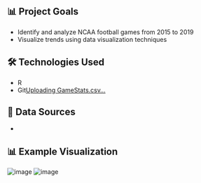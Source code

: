 ## 📊 Project Goals
- Identify and analyze NCAA football games from 2015 to 2019
- Visualize trends using data visualization techniques

## 🛠 Technologies Used
- R
- Git[Uploading GameStats.csv…]()


## 📂 Data Sources
- 

## 📊 Example Visualization

![image](https://github.com/user-attachments/assets/2aa87352-bcb9-43ea-b2d8-c85ca767fa72)
![image](https://github.com/user-attachments/assets/db5e4826-df3f-4b88-bfd0-74370af15eaa)
